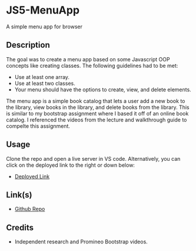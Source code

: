 # JS5-MenuApp
A simple menu app for browser


## Description

The goal was to create a menu app based on some Javascript OOP concepts like creating classes. The following guidelines had to be met:

- Use at least one array.
- Use at least two classes.
- Your menu should have the options to create, view, and delete elements.

The menu app is a simple book catalog that lets a user add a new book to the library, view books in the library, and delete books from the library. This is similar to my bootstrap assignment where I based it off of an online book catalog. I referenced the videos from the lecture and walkthrough guide to compelte this assignment.



## Usage

Clone the repo and open a live server in VS code. Alternatively, you can click on the deployed link to the right or down below:

- [Deployed Link](https://exo-mdr-cd2000.github.io/JS5-MenuApp/)


## Link(s)

- [Github Repo](https://github.com/Exo-MDR-CD2000/Week-2-Bootstrap)

## Credits

- Independent research and Promineo Bootstrap videos.
